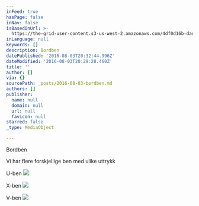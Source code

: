 ```yaml
---
inFeed: true
hasPage: false
inNav: false
isBasedOnUrl: >-
  https://the-grid-user-content.s3-us-west-2.amazonaws.com/4df0d16b-dadf-4fe7-b640-a842d4187262.jpg
inLanguage: null
keywords: []
description: Bordben
datePublished: '2016-08-03T20:32:44.996Z'
dateModified: '2016-08-03T20:29:28.460Z'
title: ''
author: []
via: {}
sourcePath: _posts/2016-08-03-bordben.md
authors: []
publisher:
  name: null
  domain: null
  url: null
  favicon: null
starred: false
_type: MediaObject

---
```

Bordben

Vi har flere forskjellige ben med ulike uttrykk 

U-ben
![](https://the-grid-user-content.s3-us-west-2.amazonaws.com/03054a79-2b89-41a5-a5f7-846e12db349b.jpg)

X-ben
![](https://the-grid-user-content.s3-us-west-2.amazonaws.com/a4941bec-7273-4998-9f6f-f9b77de26a78.jpg)

V-ben
![](https://the-grid-user-content.s3-us-west-2.amazonaws.com/5f5e73ab-0dd3-4dc5-a4fd-8ac3865e4365.jpg)